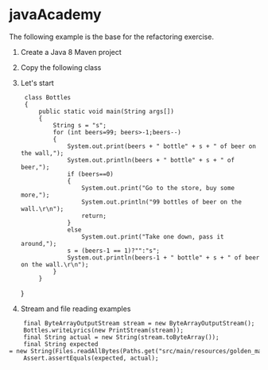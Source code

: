 # javaAcademy

The following example is the base for the refactoring exercise. 

1. Create a Java 8 Maven project
2. Copy the following class
3. Let's start  

        class Bottles
        {    
            public static void main(String args[])
            {
                String s = "s";
                for (int beers=99; beers>-1;beers--)
                {
                    System.out.print(beers + " bottle" + s + " of beer on the wall,");
                    System.out.println(beers + " bottle" + s + " of beer,");
                    if (beers==0)
                    {
                        System.out.print("Go to the store, buy some more,");
                        System.out.println("99 bottles of beer on the wall.\r\n");
                        return;
                    }
                    else
                        System.out.print("Take one down, pass it around,");
                    s = (beers-1 == 1)?"":"s";
                    System.out.println(beers-1 + " bottle" + s + " of beer on the wall.\r\n");
                }
            }
	}

4. Stream and file reading examples
```
	final ByteArrayOutputStream stream = new ByteArrayOutputStream();
	Bottles.writeLyrics(new PrintStream(stream));
	final String actual = new String(stream.toByteArray());
	final String expected = new String(Files.readAllBytes(Paths.get("src/main/resources/golden_master.txt")));
	Assert.assertEquals(expected, actual);
```
